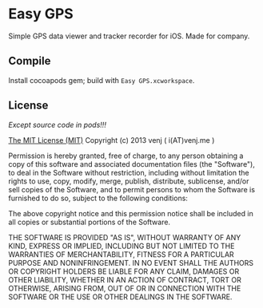 Easy GPS
========

Simple GPS data viewer and tracker recorder for iOS. Made for company.

Compile
-------

Install cocoapods gem; build with `Easy GPS.xcworkspace`.


License
-------

*Except source code in pods!!!*

[The MIT License (MIT)](http://opensource.org/licenses/MIT) Copyright (c) 2013 venj ( i(AT)venj.me )

Permission is hereby granted, free of charge, to any person obtaining a copy of this software and associated documentation files (the "Software"), to deal in the Software without restriction, including without limitation the rights to use, copy, modify, merge, publish, distribute, sublicense, and/or sell copies of the Software, and to permit persons to whom the Software is furnished to do so, subject to the following conditions:

The above copyright notice and this permission notice shall be included in all copies or substantial portions of the Software.

THE SOFTWARE IS PROVIDED "AS IS", WITHOUT WARRANTY OF ANY KIND, EXPRESS OR IMPLIED, INCLUDING BUT NOT LIMITED TO THE WARRANTIES OF MERCHANTABILITY, FITNESS FOR A PARTICULAR PURPOSE AND NONINFRINGEMENT. IN NO EVENT SHALL THE AUTHORS OR COPYRIGHT HOLDERS BE LIABLE FOR ANY CLAIM, DAMAGES OR OTHER LIABILITY, WHETHER IN AN ACTION OF CONTRACT, TORT OR OTHERWISE, ARISING FROM, OUT OF OR IN CONNECTION WITH THE SOFTWARE OR THE USE OR OTHER DEALINGS IN THE SOFTWARE.
